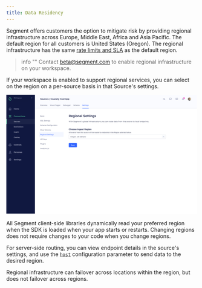 ```yaml
---
title: Data Residency
---
```

Segment offers customers the option to mitigate risk by providing regional infrastructure across Europe, Middle East, Africa and Asia Pacific. The default region for all customers is United States (Oregon). The regional infrastructure has the same [rate limits and SLA](/docs/connections/rate-limits/) as the default region.

> info ""
> Contact [beta@segment.com](mailto:beta@segment.com) to enable regional infrastructure on your workspace.

If your workspace is enabled to support regional services, you can select on the region on a per-source basis in that Source's settings.

![Data Residency Settings](images/data-residency.png)

All Segment client-side libraries dynamically read your preferred region when the SDK is loaded when your app starts or restarts. Changing regions does not require changes to your code when you change regions.

For server-side routing, you can view endpoint details in the source's settings, and use the [`host`](https://github.com/segmentio/analytics-python/blob/c9f5ba6b58813eba1c3e5c778b0fc8d86f937f55/analytics/__init__.py#L9) configuration parameter to send data to the desired region.

Regional infrastructure can failover across locations within the region, but does not failover across regions.